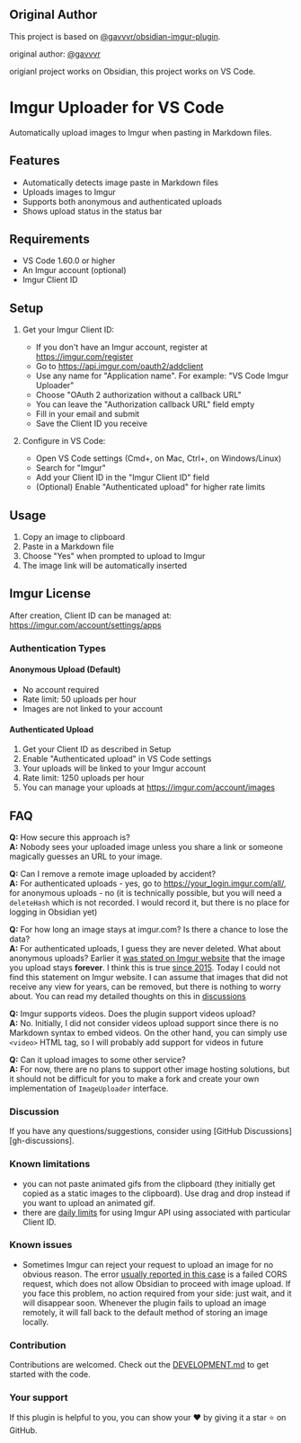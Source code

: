 ## Original Author

This project is based on [@gavvvr/obsidian-imgur-plugin](https://github.com/gavvvr/obsidian-imgur-plugin).

original author: [@gavvvr](https://github.com/gavvvr)

origianl project works on Obsidian, this project works on VS Code.

# Imgur Uploader for VS Code

Automatically upload images to Imgur when pasting in Markdown files.

## Features

- Automatically detects image paste in Markdown files
- Uploads images to Imgur
- Supports both anonymous and authenticated uploads
- Shows upload status in the status bar

## Requirements

- VS Code 1.60.0 or higher
- An Imgur account (optional)
- Imgur Client ID

## Setup

1. Get your Imgur Client ID:

   - If you don't have an Imgur account, register at https://imgur.com/register
   - Go to https://api.imgur.com/oauth2/addclient
   - Use any name for "Application name". For example: "VS Code Imgur Uploader"
   - Choose "OAuth 2 authorization without a callback URL"
   - You can leave the "Authorization callback URL" field empty
   - Fill in your email and submit
   - Save the Client ID you receive

2. Configure in VS Code:
   - Open VS Code settings (Cmd+, on Mac, Ctrl+, on Windows/Linux)
   - Search for "Imgur"
   - Add your Client ID in the "Imgur Client ID" field
   - (Optional) Enable "Authenticated upload" for higher rate limits

## Usage

1. Copy an image to clipboard
2. Paste in a Markdown file
3. Choose "Yes" when prompted to upload to Imgur
4. The image link will be automatically inserted

## Imgur License

After creation, Client ID can be managed at: <https://imgur.com/account/settings/apps>

[^1]: You will only need to configure Client ID in Imgur plugin settings, secret is not required.

### Authentication Types

#### Anonymous Upload (Default)

- No account required
- Rate limit: 50 uploads per hour
- Images are not linked to your account

#### Authenticated Upload

1. Get your Client ID as described in Setup
2. Enable "Authenticated upload" in VS Code settings
3. Your uploads will be linked to your Imgur account
4. Rate limit: 1250 uploads per hour
5. You can manage your uploads at https://imgur.com/account/images

## FAQ

**Q:** How secure this approach is?  
**A:** Nobody sees your uploaded image unless you share a link or someone magically guesses an URL to your image.

**Q:** Can I remove a remote image uploaded by accident?  
**A:** For authenticated uploads - yes, go to <https://your_login.imgur.com/all/>,
for anonymous uploads - no
(it is technically possible, but you will need a `deleteHash` which is not recorded. I would record it, but there is no place for logging in Obsidian yet)

**Q:** For how long an image stays at imgur.com? Is there a chance to lose the data?  
**A:** For authenticated uploads, I guess they are never deleted. What about anonymous uploads?
Earlier it [was stated on Imgur website][early-imgur-guarantees] that the image you upload stays **forever**.
I think this is true [since 2015][imgur-pro-free]. Today I could not find this statement on Imgur website.
I can assume that images that did not receive any view for years, can be removed, but there is nothing to worry about.
You can read my detailed thoughts on this in [discussions][ttl-discussion]

[imgur-pro-free]: https://blog.imgur.com/2015/02/09/imgur-pro-for-everyone/
[early-imgur-guarantees]: https://webapps.stackexchange.com/questions/75993/how-long-does-imgur-store-uploaded-images/75994#75994
[ttl-discussion]: https://github.com/gavvvr/obsidian-imgur-plugin/discussions/4#discussioncomment-590286

**Q:** Imgur supports videos. Does the plugin support videos upload?  
**A:** No. Initially, I did not consider videos upload support since there is no Markdown syntax to embed videos.
On the other hand, you can simply use `<video>` HTML tag, so I will probably add support for videos in future

**Q:** Can it upload images to some other service?  
**A:** For now, there are no plans to support other image hosting solutions,
but it should not be difficult for you to make a fork and create your own implementation of `ImageUploader` interface.

### Discussion

If you have any questions/suggestions, consider using [GitHub Discussions][gh-discussions].

### Known limitations

- you can not paste animated gifs from the clipboard (they initially get copied as a static images to the clipboard).
  Use drag and drop instead if you want to upload an animated gif.
- there are [daily limits](https://apidocs.imgur.com/#rate-limits) for using Imgur API using associated with particular Client ID.

### Known issues

- Sometimes Imgur can reject your request to upload an image for no obvious reason.
  The error [usually reported in this case][known-cors-problem-issue] is a failed CORS request,
  which does not allow Obsidian to proceed with image upload. If you face this problem, no action required from your side:
  just wait, and it will disappear soon. Whenever the plugin fails to upload an image remotely,
  it will fall back to the default method of storing an image locally.

[known-cors-problem-issue]: https://github.com/gavvvr/obsidian-imgur-plugin/issues/8

### Contribution

Contributions are welcomed.
Check out the [DEVELOPMENT.md](DEVELOPMENT.md) to get started with the code.

### Your support

If this plugin is helpful to you, you can show your ❤️ by giving it a star ⭐️ on GitHub.
